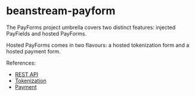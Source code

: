 beanstream-payform 
=================

The PayForms project umbrella covers two distinct features: injected PayFields and hosted PayForms.

Hosted PayForms comes in two flavours: a hosted tokenization form and a hosted payment form.

References:
* [REST API](http://developer.beanstream.com/documentation/rest-api-reference/)
* [Tokenization](http://developer.beanstream.com/documentation/take-payments/purchases/take-payment-legato-token/)
* [Payment](http://developer.beanstream.com/documentation/take-payments/purchases/card/)
